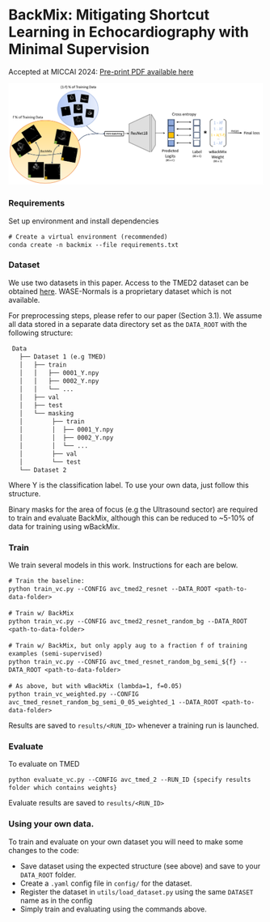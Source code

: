 # BackMix: Mitigating Shortcut Learning in Echocardiography with Minimal Supervision

Accepted at MICCAI 2024: [Pre-print PDF available here](https://arxiv.org/abs/2406.19148)

![](evaluation/figures/schematic.png)

### Requirements

Set up environment and install dependencies

```
# Create a virtual environment (recommended)
conda create -n backmix --file requirements.txt
```

### Dataset

We use two datasets in this paper. 
Access to the TMED2 dataset can be obtained [here](https://tmed.cs.tufts.edu/index.html). WASE-Normals is a proprietary dataset which is not available. 

For preprocessing steps, please refer to our paper (Section 3.1). We assume all data stored in a separate data directory set as the `DATA_ROOT` with the following structure:
```
 Data
   ├── Dataset 1 (e.g TMED)
   │   ├── train
   │   │   ├── 0001_Y.npy
   │   │   ├── 0002_Y.npy
   │   │   └── ...
   │   ├── val 
   │   ├── test
   │   └── masking
   │        ├── train
   │        │  ├── 0001_Y.npy
   │        │  ├── 0002_Y.npy
   │        │  └── ...
   │        ├── val 
   │        └── test
   └── Dataset 2
```
Where Y is the classification label. To use your own data, just follow this structure.

Binary masks for the area of focus (e.g the Ultrasound sector) are required to train and evaluate BackMix, although this can be reduced to ~5-10% of data for training using wBackMix. 

### Train 

We train several models in this work. Instructions for each are below. 

```
# Train the baseline:
python train_vc.py --CONFIG avc_tmed2_resnet --DATA_ROOT <path-to-data-folder>

# Train w/ BackMix
python train_vc.py --CONFIG avc_tmed2_resnet_random_bg --DATA_ROOT <path-to-data-folder>

# Train w/ BackMix, but only apply aug to a fraction f of training examples (semi-supervised)
python train_vc.py --CONFIG avc_tmed_resnet_random_bg_semi_${f} --DATA_ROOT <path-to-data-folder>

# As above, but with wBackMix (lambda=1, f=0.05)
python train_vc_weighted.py --CONFIG avc_tmed_resnet_random_bg_semi_0_05_weighted_1 --DATA_ROOT <path-to-data-folder>
```

Results are saved to ``results/<RUN_ID>`` whenever a training run is launched. 

### Evaluate 

To evaluate on TMED 
```
python evaluate_vc.py --CONFIG avc_tmed_2 --RUN_ID {specify results folder which contains weights}
```

Evaluate results are saved to `results/<RUN_ID>`

### Using your own data. 

To train and evaluate on your own dataset you will need to make some changes to the code:
* Save dataset using the expected structure (see above) and save to your `DATA_ROOT` folder.
* Create a `.yaml` config file in `config/` for the dataset. 
* Register the dataset in `utils/load_dataset.py` using the same `DATASET` name as in the config
* Simply train and evaluating using the commands above. 

